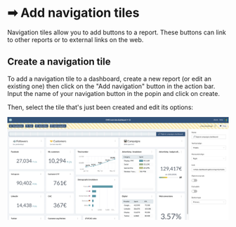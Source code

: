 # ➡ Add navigation tiles

Navigation tiles allow you to add buttons to a report. These buttons can link to other reports or to external links on the web.

## Create a navigation tile

To add a navigation tile to a dashboard, create a new report (or edit an existing one) then click on the "Add navigation" button in the action bar. Input the name of your navigation button in the popin and click on create.&#x20;

Then, select the tile that's just been created and edit its options:&#x20;

![](<../../../.gitbook/assets/image (204) (1).png>)
